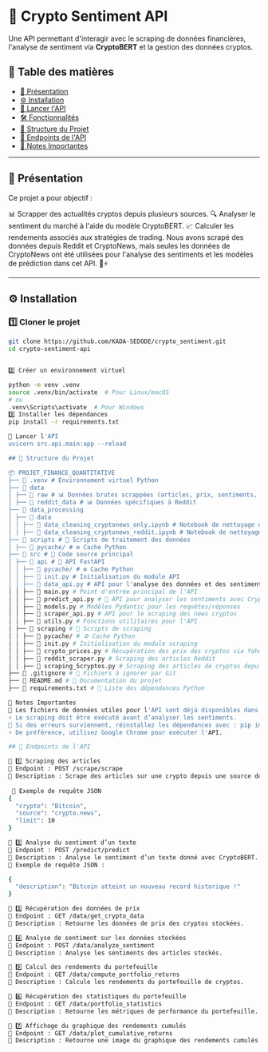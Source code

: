 # 🚀 Crypto Sentiment API

Une API permettant d'interagir avec le scraping de données financières, l'analyse de sentiment via **CryptoBERT** et la gestion des données cryptos.

## 📖 Table des matières
- [📌 Présentation](#-présentation)
- [⚙️ Installation](#%EF%B8%8F-installation)
- [🚀 Lancer l'API](#-lancer-lapi)
- [🛠️ Fonctionnalités](#%EF%B8%8F-fonctionnalités)
- [📂 Structure du Projet](#-structure-du-projet)
- [📡 Endpoints de l'API](#-endpoints-de-lapi)
- [📌 Notes Importantes](#-notes-importantes)

---

## 📌 Présentation

Ce projet a pour objectif :

📊 Scrapper des actualités cryptos depuis plusieurs sources.
🔍 Analyser le sentiment du marché à l'aide du modèle CryptoBERT.
📈 Calculer les rendements associés aux stratégies de trading.
Nous avons scrapé des données depuis Reddit et CryptoNews, mais seules les données de CryptoNews ont été utilisées pour l'analyse des sentiments et les modèles de prédiction dans cet API. 📰⚡

---

## ⚙️ Installation

### 1️⃣ **Cloner le projet**
```bash
git clone https://github.com/KADA-SEDODE/crypto_sentiment.git
cd crypto-sentiment-api


2️⃣ Créer un environnement virtuel

python -m venv .venv
source .venv/bin/activate  # Pour Linux/macOS
# ou
.venv\Scripts\activate  # Pour Windows
3️⃣ Installer les dépendances
pip install -r requirements.txt

🚀 Lancer l'API
uvicorn src.api.main:app --reload

## 📂 Structure du Projet

📦 PROJET_FINANCE_QUANTITATIVE
├── 📂 .venv # Environnement virtuel Python
├── 📂 data
│ ├── 📂 raw # 📊 Données brutes scrappées (articles, prix, sentiments, rendements)
│ ├── 📂 reddit_data # 📊 Données spécifiques à Reddit
├── 📂 data_processing
│ ├── 📂 data
│ │ ├── 📄 data_cleaning_cryptonews_only.ipynb # Notebook de nettoyage des articles crypto
│ │ ├── 📄 data_cleaning_cryptonews_reddit.ipynb # Notebook de nettoyage des articles Reddit
├── 📂 scripts # 📜 Scripts de traitement des données
│ ├── 📂 pycache/ # ⚙️ Cache Python
├── 📂 src # 📂 Code source principal
│ ├── 📂 api # 🚀 API FastAPI
│ │ ├── 📂 pycache/ # ⚙️ Cache Python
│ │ ├── 📄 init.py # Initialisation du module API
│ │ ├── 📄 data_api.py # API pour l'analyse des données et des sentiments
│ │ ├── 📄 main.py # Point d'entrée principal de l'API
│ │ ├── 📄 predict_api.py # 🤖 API pour analyser les sentiments avec CryptoBERT
│ │ ├── 📄 models.py # Modèles Pydantic pour les requêtes/réponses
│ │ ├── 📄 scraper_api.py # API pour le scraping des news cryptos
│ │ ├── 📄 utils.py # Fonctions utilitaires pour l'API
│ ├── 📂 scraping # 📡 Scripts de scraping
│ │ ├── 📂 pycache/ # ⚙️ Cache Python
│ │ ├── 📄 init.py # Initialisation du module scraping
│ │ ├── 📄 crypto_prices.py # Récupération des prix des cryptos via Yahoo Finance
│ │ ├── 📄 reddit_scraper.py # Scraping des articles Reddit
│ │ ├── 📄 scraping_5cryptos.py # Scraping des articles de cryptos depuis crypto.news
├── 📄 .gitignore # 🚫 Fichiers à ignorer par Git
├── 📄 README.md # 📖 Documentation du projet
├── 📄 requirements.txt # 📜 Liste des dépendances Python

📌 Notes Importantes
📁 Les fichiers de données utiles pour l'API sont déjà disponibles dans data/raw/ 
⚡ Le scraping doit être exécuté avant d’analyser les sentiments.
🔄 Si des erreurs surviennent, réinstallez les dépendances avec : pip install -r requirements.txt
⚡ De préférence, utilisez Google Chrome pour exécuter l'API.

## 📡 Endpoints de l'API

🔹 1️⃣ Scraping des articles
📌 Endpoint : POST /scrape/scrape
📌 Description : Scrape des articles sur une crypto depuis une source donnée.
 
 📌 Exemple de requête JSON
{
  "crypto": "Bitcoin",
  "source": "crypto.news",
  "limit": 10
}

🔹 2️⃣ Analyse du sentiment d’un texte
📌 Endpoint : POST /predict/predict
📌 Description : Analyse le sentiment d’un texte donné avec CryptoBERT.
📌 Exemple de requête JSON :

{
  "description": "Bitcoin atteint un nouveau record historique !"
}

🔹 3️⃣ Récupération des données de prix
📌 Endpoint : GET /data/get_crypto_data
📌 Description : Retourne les données de prix des cryptos stockées.

🔹 4️⃣ Analyse de sentiment sur les données stockées
📌 Endpoint : POST /data/analyze_sentiment
📌 Description : Analyse les sentiments des articles stockés.

🔹 5️⃣ Calcul des rendements du portefeuille
📌 Endpoint : GET /data/compute_portfolio_returns
📌 Description : Calcule les rendements du portefeuille de cryptos.

🔹 6️⃣ Récupération des statistiques du portefeuille
📌 Endpoint : GET /data/portfolio_statistics
📌 Description : Retourne les métriques de performance du portefeuille.

🔹 7️⃣ Affichage du graphique des rendements cumulés
📌 Endpoint : GET /data/plot_cumulative_returns
📌 Description : Retourne une image du graphique des rendements cumulés.